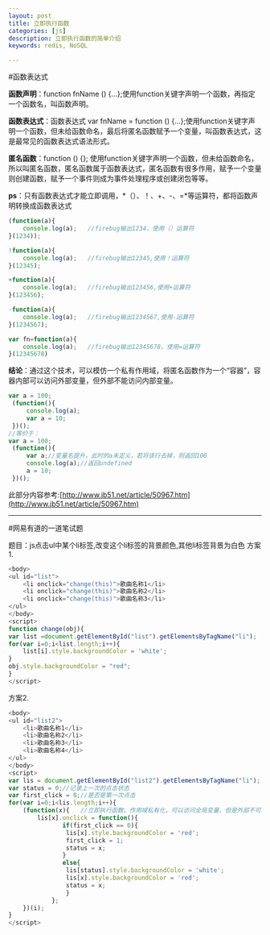 ```yaml
---
layout: post
title: 立即执行函数
categories: [js]
description: 立即执行函数的简单介绍
keywords: redis, NoSQL

---
```


#函数表达式

**函数声明**：function fnName () {…};使用function关键字声明一个函数，再指定一个函数名，叫函数声明。

**函数表达式**：函数表达式 var fnName = function () {…};使用function关键字声明一个函数，但未给函数命名，最后将匿名函数赋予一个变量，叫函数表达式，这是最常见的函数表达式语法形式。

**匿名函数**：function () {}; 使用function关键字声明一个函数，但未给函数命名，所以叫匿名函数，匿名函数属于函数表达式，匿名函数有很多作用，赋予一个变量则创建函数，赋予一个事件则成为事件处理程序或创建闭包等等。

**ps**：只有函数表达式才能立即调用，*（）、！、+、-、=*等运算符，都将函数声明转换成函数表达式

```js
(function(a){
    console.log(a);   //firebug输出1234，使用（）运算符
}(1234));

!function(a){
    console.log(a);   //firebug输出12345,使用！运算符
}(12345);

+function(a){
    console.log(a);   //firebug输出123456,使用+运算符
}(123456);

-function(a){
    console.log(a);   //firebug输出1234567,使用-运算符
}(1234567);

var fn=function(a){
    console.log(a);   //firebug输出12345678，使用=运算符
}(12345678)
```
**结论**：通过这个技术，可以模仿一个私有作用域，将匿名函数作为一个“容器”，容器内部可以访问外部变量，但外部不能访问内部变量。

```js
var a = 100;
 (function(){
     console.log(a);
     var a = 10;
 })();
//等价于：
var a = 100;
 (function(){
     var a;//变量名提升，此时的a未定义，若将该行去掉，则返回100
     console.log(a);//返回undefined
     a = 10;
 })();
```

此部分内容参考:[http://www.jb51.net/article/50967.htm](http://www.jb51.net/article/50967.htm)

---

#网易有道的一道笔试题

题目：js点击ul中某个li标签,改变这个li标签的背景颜色,其他li标签背景为白色
方案1.
```js
<body>
<ul id="list">
	<li onclick="change(this)">歌曲名称1</li>
	<li onclick="change(this)">歌曲名称2</li>
	<li onclick="change(this)">歌曲名称3</li>
</ul>
</body>
<script>
function change(obj){
var list =document.getElementById("list").getElementsByTagName("li");
for(var i=0;i<list.length;i++){		
	list[i].style.backgroundColor = 'white';
}
obj.style.backgroundColor = "red";
}
</script>
```
方案2. 
```js
<body>
<ul id="list2">
    <li>歌曲名称1</li>
    <li>歌曲名称2</li>
    <li>歌曲名称3</li>
    <li>歌曲名称4</li>
</ul>
</body>
<script>
var lis = document.getElementById("list2").getElementsByTagName("li");
var status = 0;//记录上一次的点击状态
var first_click = 0;//是否是第一次点击
for(var i=0;i<lis.length;i++){		
    (function(x){	//立即执行函数，作用域私有化，可以访问全局变量，但是外部不可以访问内部变量
	    lis[x].onclick = function(){	
		       if(first_click == 0){
				lis[x].style.backgroundColor = 'red';
				first_click = 1;
				status = x;
			   }
			   else{
				lis[status].style.backgroundColor = 'white';
				lis[x].style.backgroundColor = 'red';
				status = x;
				}	
			};
	})(i);
}	
</script>
```
